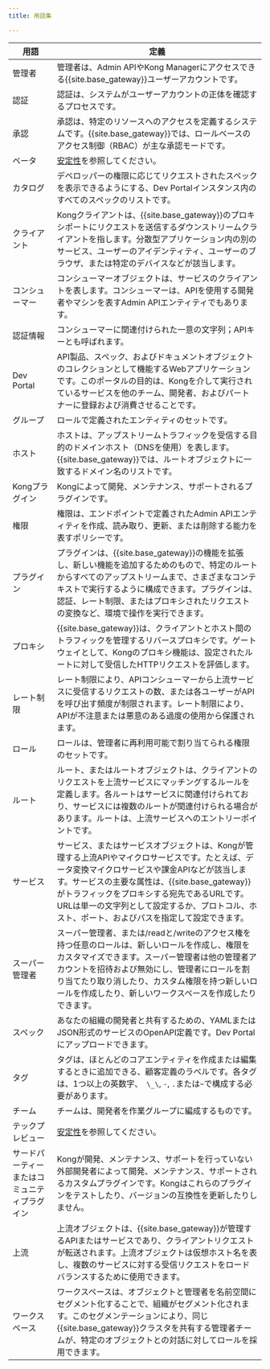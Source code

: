 ```yaml
---
title: 用語集

---
```


| 用語      | 定義 |
| ----------- | ----------- |
| 管理者 | 管理者は、Admin APIやKong Managerにアクセスできる{{site.base_gateway}}ユーザーアカウントです。 |
| 認証 | 認証は、システムがユーザーアカウントの正体を確認するプロセスです。 |
| 承認 | 承認は、特定のリソースへのアクセスを定義するシステムです。{{site.base_gateway}}では、ロールベースのアクセス制御（RBAC）が主な承認モードです。 |
| ベータ | [安定性](/gateway/{{page.release}}/stability/)を参照してください。 |
| カタログ | デベロッパーの権限に応じてリクエストされたスペックを表示できるようにする、Dev Portalインスタンス内のすべてのスペックのリストです。|
| クライアント | Kongクライアントは、{{site.base_gateway}}のプロキシポートにリクエストを送信するダウンストリームクライアントを指します。分散型アプリケーション内の別のサービス、ユーザーのアイデンティティ、ユーザーのブラウザ、または特定のデバイスなどが該当します。 |
| コンシューマー | コンシューマーオブジェクトは、サービスのクライアントを表します。コンシューマーは、APIを使用する開発者やマシンを表すAdmin APIエンティティでもあります。 |
| 認証情報 | コンシューマーに関連付けられた一意の文字列；APIキーとも呼ばれます。      |
| Dev Portal | API製品、スペック、およびドキュメントオブジェクトのコレクションとして機能するWebアプリケーションです。このポータルの目的は、Kongを介して実行されているサービスを他のチーム、開発者、およびパートナーに登録および消費させることです。|
| グループ | ロールで定義されたエンティティのセットです。|
| ホスト | ホストは、アップストリームトラフィックを受信する目的のドメインホスト（DNSを使用）を表します。{{site.base_gateway}}では、ルートオブジェクトに一致するドメイン名のリストです。 |
| Kongプラグイン | Kongによって開発、メンテナンス、サポートされるプラグインです。|
| 権限 | 権限は、エンドポイントで定義されたAdmin APIエンティティを作成、読み取り、更新、または削除する能力を表すポリシーです。|
| プラグイン | プラグインは、{{site.base_gateway}}の機能を拡張し、新しい機能を追加するためのもので、特定のルートからすべてのアップストリームまで、さまざまなコンテキストで実行するように構成できます。プラグインは、認証、レート制限、またはプロキシされたリクエストの変換など、環境で操作を実行できます。|
| プロキシ | {{site.base_gateway}}は、クライアントとホスト間のトラフィックを管理するリバースプロキシです。ゲートウェイとして、Kongのプロキシ機能は、設定されたルートに対して受信したHTTPリクエストを評価します。 |
| レート制限 | レート制限により、APIコンシューマーから上流サービスに受信するリクエストの数、または各ユーザーがAPIを呼び出す頻度が制限されます。レート制限により、APIが不注意または悪意のある過度の使用から保護されます。|
| ロール | ロールは、管理者に再利用可能で割り当てられる権限のセットです。|
| ルート | ルート、またはルートオブジェクトは、クライアントのリクエストを上流サービスにマッチングするルールを定義します。各ルートはサービスに関連付けられており、サービスには複数のルートが関連付けられる場合があります。ルートは、上流サービスへのエントリーポイントです。|
| サービス | サービス、またはサービスオブジェクトは、Kongが管理する上流APIやマイクロサービスです。たとえば、データ変換マイクロサービスや課金APIなどが該当します。サービスの主要な属性は、{{site.base_gateway}}がトラフィックをプロキシする宛先であるURLです。URLは単一の文字列として設定するか、プロトコル、ホスト、ポート、およびパスを指定して設定できます。  |
| スーパー管理者 | スーパー管理者、または/readと/writeのアクセス権を持つ任意のロールは、新しいロールを作成し、権限をカスタマイズできます。スーパー管理者は他の管理者アカウントを招待および無効にし、管理者にロールを割り当てたり取り消したり、カスタム権限を持つ新しいロールを作成したり、新しいワークスペースを作成したりできます。|
| スペック | あなたの組織の開発者と共有するための、YAMLまたはJSON形式のサービスのOpenAPI定義です。Dev Portalにアップロードできます。   |
| タグ | タグは、ほとんどのコアエンティティを作成または編集するときに追加できる、顧客定義のラベルです。各タグは、1つ以上の英数字、` \_\`, `-`, `.`または`~`で構成する必要があります。 |
| チーム | チームは、開発者を作業グループに編成するものです。|
| テックプレビュー | [安定性](/gateway/latest/stability/)を参照してください。 |
| サードパーティーまたはコミュニティプラグイン | Kongが開発、メンテナンス、サポートを行っていない外部開発者によって開発、メンテナンス、サポートされるカスタムプラグインです。Kongはこれらのプラグインをテストしたり、バージョンの互換性を更新したりしません。|
| 上流 | 上流オブジェクトは、{{site.base_gateway}}が管理するAPIまたはサービスであり、クライアントリクエストが転送されます。上流オブジェクトは仮想ホスト名を表し、複数のサービスに対する受信リクエストをロードバランスするために使用できます。|
| ワークスペース | ワークスペースは、オブジェクトと管理者を名前空間にセグメント化することで、組織がセグメント化されます。このセグメンテーションにより、同じ{{site.base_gateway}}クラスタを共有する管理者チームが、特定のオブジェクトとの対話に対してロールを採用できます。|
